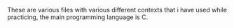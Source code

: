 These are various files with various different contexts that i have used while practicing, the main programming language is C.
